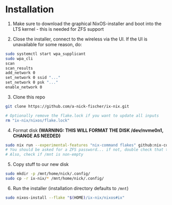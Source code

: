 # Installation

1. Make sure to download the graphical NixOS-installer and boot into the LTS kernel - this is needed for ZFS support

2. Close the installer, connect to the wireless via the UI. If the UI is unavailable for some reason, do:
```bash
sudo systemctl start wpa_supplicant
sudo wpa_cli
scan
scan_results
add_network 0
set_network 0 ssid "..."
set_network 0 psk "..."
enable_network 0
```

3. Clone this repo
```bash
git clone https://github.com/a-nick-fischer/ix-nix.git

# Optionally remove the flake.lock if you want to update all inputs
rm "ix-nix/nixos/flake.lock" 
```

4. Format disk **(WARNING: THIS WILL FORMAT THE DISK /dev/nvme0n1, CHANGE AS NEEDED)**
```bash
sudo nix run --experimental-features "nix-command flakes" github:nix-community/disko/latest -- --mode destroy,format,mount "ix-nix/nixos/modules/disko.nix"
# You should be asked for a ZFS password... if not, double check that the command was successful.
# Also, check if /mnt is non-empty
```

5. Copy stuff to our new disk
```bash
sudo mkdir -p /mnt/home/nick/.config/
sudo cp -r ix-nix/* /mnt/home/nick/.config/
```

6. Run the installer (installation directory defaults to `/mnt`)
```bash
sudo nixos-install --flake "$(HOME)/ix-nix/nixos#ix"
```
